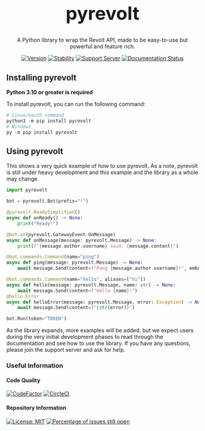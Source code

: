 <h1 align="center" style="font-size: 48px;">pyrevolt</h1>
<div align="center">
A Python library to wrap the Revolt API, made to be easy-to-use but powerful and feature rich.
</div>
<div align="center">

[![Version](https://img.shields.io/badge/version-0.2.8--dev-red)](https://img.shields.io/badge/version-0.2.8--dev-red) [![Stability](https://img.shields.io/badge/stability-Exceptions%20likely-yellowgreen)](https://img.shields.io/badge/stability-Exceptions%20likely-yellowgreen) [![Support Server](https://img.shields.io/badge/support-Revolt%20Server-informational)](https://app.revolt.chat/invite/mNygJpqw) [![Documentation Status](https://readthedocs.org/projects/pyrevolt/badge/?version=production)](https://pyrevolt.readthedocs.io/en/production/?badge=production)
</div>

## Installing pyrevolt
**Python 3.10 or greater is required**

To install pyrevolt, you can run the following command:
```python
# Linux/macOS command
python3 -m pip install pyrevolt
# Windows
py -m pip install pyrevolt
```

## Using pyrevolt
This shows a very quick example of how to use pyrevolt. As a note, pyrevolt is still under heavy development and this example and the library as a whole may change.
```py
import pyrevolt

bot = pyrevolt.Bot(prefix="!")

@pyrevolt.ReadySimplified()
async def onReady() -> None:
    print("Ready!")

@bot.on(pyrevolt.GatewayEvent.OnMessage)
async def onMessage(message: pyrevolt.Message) -> None:
    print(f"{message.author.username} said: {message.content}")

@bot.commands.Command(name="ping")
async def ping(message: pyrevolt.Message) -> None:
    await message.Send(content=f"Pong {message.author.username}!", embed=pyrevolt.Embed.Create(title="Pong!", description=f"{message.author.mention}!", colour="#0000ff"), replies=[pyrevolt.Reply(message.messageID, True)])

@bot.commands.Command(name="hello", aliases=["hi"])
async def hello(message: pyrevolt.Message, name: str) -> None:
    await message.Send(content=f"Hello {name}!")
@hello.Error
async def helloError(message: pyrevolt.Message, error: Exception) -> None:
    await message.Send(content=f"{str(error)}")

bot.Run(token="TOKEN")
```

As the library expands, more examples will be added, but we expect users during the very initial development phases to read through the documentation and see how to use the library. If you have any questions, please join the support server and ask for help.

### Useful Information
#### Code Quality
[![CodeFactor](https://www.codefactor.io/repository/github/pyrevolt/pyrevolt/badge)](https://www.codefactor.io/repository/github/pyrevolt/pyrevolt)
[![CircleCI](https://circleci.com/gh/pyrevolt/pyrevolt.svg?style=shield)](https://app.circleci.com/pipelines/github/pyrevolt/pyrevolt)
#### Repository Information
[![License: MIT](https://img.shields.io/badge/License-MIT-blue.svg)](https://opensource.org/licenses/MIT)
[![Percentage of issues still open](http://isitmaintained.com/badge/open/GenericNerd/pyrevolt.svg)](http://isitmaintained.com/project/GenericNerd/pyrevolt "Percentage of issues still open")
